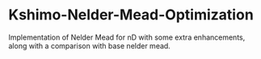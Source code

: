 # Kshimo-Nelder-Mead-Optimization
Implementation of Nelder Mead for nD with some extra enhancements, along with a comparison with base nelder mead.
